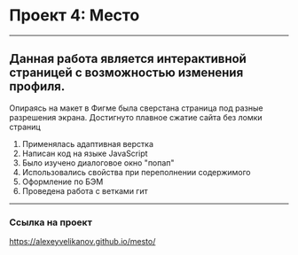 # Проект 4: Место

------------

## Данная работа является интерактивной страницей с возможностью изменения профиля.
Опираясь на макет в Фигме была сверстана страница под разные разрешения экрана.
Достигнуто плавное сжатие сайта без ломки страниц
1. Применялась адаптивная верстка
2. Написан код на языке JavaScript
3. Было изучено диалоговое окно "попап"
4. Использовались свойства при переполнении содержимого
5. Оформление по БЭМ
6. Проведена работа с ветками гит

------------

### Ссылка на проект
https://alexeyvelikanov.github.io/mesto/

